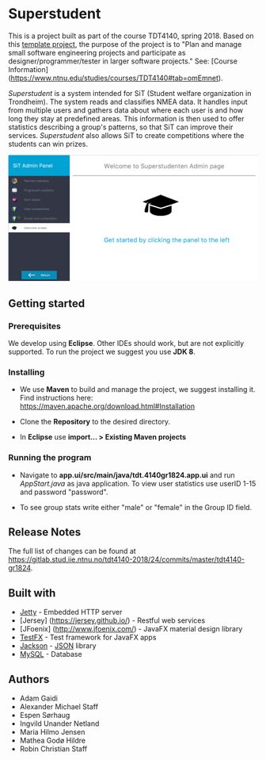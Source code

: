 # Superstudent							

This is a project built as part of the course TDT4140, spring 2018. 
Based on this [template project](https://gitlab.stud.iie.ntnu.no/tdt4140-staff/examples/blob/master/tdt4140-gr18nn/README.md), the purpose of the project is to "Plan and manage small software engineering projects and participate as designer/programmer/tester in larger software projects." See: [Course Information] (https://www.ntnu.edu/studies/courses/TDT4140#tab=omEmnet).

*Superstudent* is a system intended for SiT (Student welfare organization in Trondheim).
The system reads and classifies NMEA data. 
It handles input from multiple users and gathers data about where each user is
and how long they stay at predefined areas. This information is then used to offer statistics
describing a group's patterns, so that SiT can improve their services. *Superstudent* also allows SiT to create competitions where the students can win prizes. 

![Screenshot UI](/tdt4140-gr1824/app.ui/src/main/resources/tdt4140/gr1824/app/ui/Screenshot-UI.png)

## Getting started

### Prerequisites

We develop using **Eclipse**. Other IDEs should work, but are not explicitly supported.
To run the project we suggest you use **JDK 8**.

### Installing

* We use **Maven** to build and manage the project, we suggest installing it. Find instructions here:
	https://maven.apache.org/download.html#Installation 
	
* Clone the **Repository** to the desired directory.

* In **Eclipse** use **import... > Existing Maven projects**

### Running the program

* Navigate to **app.ui/src/main/java/tdt.4140gr1824.app.ui** and run *AppStart.java*
as java application. To view user statistics use userID 1-15 and password "password". 

* To see group stats write either "male" or "female" in the Group ID field.

## Release Notes

The full list of changes can be found at https://gitlab.stud.iie.ntnu.no/tdt4140-2018/24/commits/master/tdt4140-gr1824.

## Built with

* [Jetty](https://www.eclipse.org/jetty/) - Embedded HTTP server
* [Jersey] (https://jersey.github.io/) - Restful web services
* [JFoenix] (http://www.jfoenix.com/) - JavaFX material design library
* [TestFX](https://github.com/TestFX/TestFX) - Test framework for JavaFX apps
* [Jackson](https://github.com/FasterXML/jackson) - [JSON](https://www.json.org) library
* [MySQL](https://innsida.ntnu.no/wiki/-/wiki/English/Using+MySQL+at+NTNU) - Database


## Authors

* Adam Gaidi
* Alexander Michael Staff
* Espen Sørhaug
* Ingvild Unander Netland
* Maria Hilmo Jensen
* Mathea Godø Hildre
* Robin Christian Staff